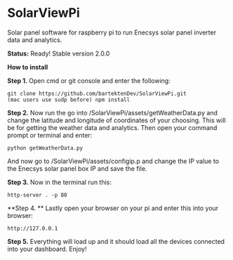 # SolarViewPi
Solar panel software for raspberry pi to run Enecsys solar panel inverter data and analytics.

**Status:** Ready! Stable version 2.0.0

**How to install**

**Step 1.** Open cmd or git console and enter the following: 
```
git clone https://github.com/bartektenDev/SolarViewPi.git
(mac users use sudp before) npm install
```

**Step 2.** Now run the go into /SolarViewPi/assets/getWeatherData.py and change the latitude and longitude of coordinates of your choosing.
This will be for getting the weather data and analytics. Then open your command prompt or terminal and enter:
```
python getWeatherData.py
```
And now go to /SolarViewPi/assets/configip.p and change the IP value to the Enecsys solar panel box IP and save the file.

**Step 3.** Now in the terminal run this:
```
http-server . -p 80
```

**Step 4. ** Lastly open your browser on your pi and enter this into your browser:
```
http://127.0.0.1
```

**Step 5.** Everything will load up and it should load all the devices connected into your dashboard. Enjoy!
